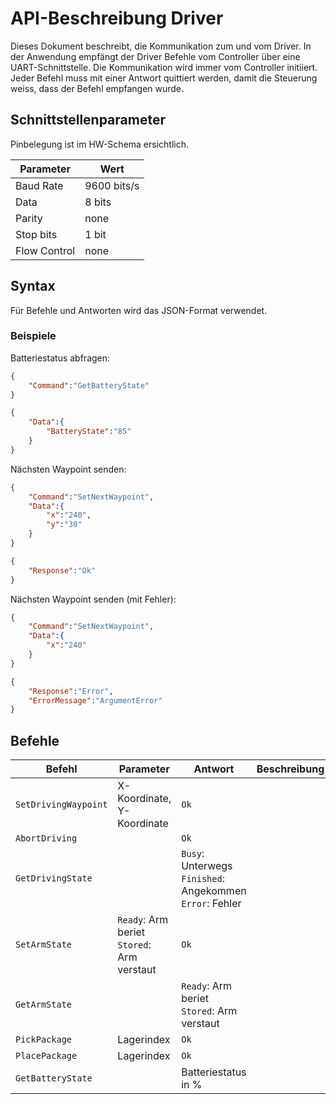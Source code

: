 # API-Beschreibung Driver

Dieses Dokument beschreibt, die Kommunikation zum und vom Driver. In der Anwendung empfängt der Driver Befehle vom Controller über eine UART-Schnittstelle. Die Kommunikation wird immer vom Controller initiiert. Jeder Befehl muss mit einer Antwort quittiert werden, damit die Steuerung weiss, dass der Befehl empfangen wurde. 

## Schnittstellenparameter

Pinbelegung ist im HW-Schema ersichtlich.

| Parameter    | Wert        |
| ------------ | ----------- |
| Baud Rate    | 9600 bits/s |
| Data         | 8 bits      |
| Parity       | none        |
| Stop bits    | 1 bit       |
| Flow Control | none        |

## Syntax

Für Befehle und Antworten wird das JSON-Format verwendet.

### Beispiele

Batteriestatus abfragen:

```json
{
    "Command":"GetBatteryState"
}
```

```json
{
    "Data":{
        "BatteryState":"85"
    }
}
```

Nächsten Waypoint senden:

```json
{
    "Command":"SetNextWaypoint",
    "Data":{
        "x":"240",
        "y":"30"
    }
}
```

```json
{
    "Response":"Ok"
}
```

Nächsten Waypoint senden (mit Fehler):

```json
{
    "Command":"SetNextWaypoint",
    "Data":{
        "x":"240"
    }
}
```

```json
{
    "Response":"Error",
    "ErrorMessage":"ArgumentError"
}
```

## Befehle

| Befehl               | Parameter                                     | Antwort                                                        | Beschreibung |
| -------------------- | --------------------------------------------- | -------------------------------------------------------------- | ------------ |
| `SetDrivingWaypoint` | X-Koordinate, Y-Koordinate                    | `Ok`                                                           |              |
| `AbortDriving`       |                                               | `Ok`                                                           |              |
| `GetDrivingState`    |                                               | `Busy`: Unterwegs<br>`Finished`: Angekommen<br>`Error`: Fehler |              |
| `SetArmState`        | `Ready`: Arm beriet<br>`Stored`: Arm verstaut | `Ok`                                                           |              |
| `GetArmState`        |                                               | `Ready`: Arm beriet<br>`Stored`: Arm verstaut                  |              |
| `PickPackage`        | Lagerindex                                    | `Ok`                                                           |              |
| `PlacePackage`       | Lagerindex                                    | `Ok`                                                           |              |
| `GetBatteryState`    |                                               | Batteriestatus in %                                            |              |